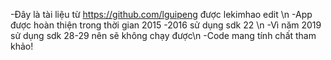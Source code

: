 -Đây là tài liệu từ https://github.com/lguipeng được lekimhao edit \n
-App được hoàn thiện trong thời gian 2015 -2016 sử dụng sdk 22 \n
-Vì năm 2019 sử dụng sdk 28-29 nên sẽ không chạy được\n
-Code mang tính chất tham khảo!




